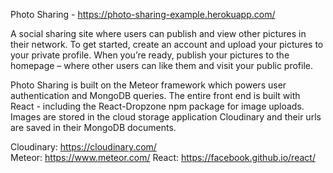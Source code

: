 Photo Sharing - https://photo-sharing-example.herokuapp.com/

A social sharing site where users can publish and view other pictures in their network. To get started, create an account and upload your pictures to your private profile. When you’re ready, publish your pictures to the homepage – where other users can like them and visit your public profile. 

Photo Sharing is built on the Meteor framework which powers user authentication and MongoDB queries. The entire front end is built with React - including the React-Dropzone npm package for image uploads. Images are stored in the cloud storage application Cloudinary and their urls are saved in their MongoDB documents.

Cloudinary: https://cloudinary.com/ <br/>
Meteor: https://www.meteor.com/
React: https://facebook.github.io/react/
